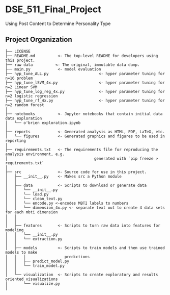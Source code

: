 DSE_511_Final_Project
==============================

Using Post Content to Determine Personality Type

Project Organization
------------

    ├── LICENSE
    ├── README.md          <- The top-level README for developers using this project.
    ├── raw data 	      <- The original, immutable data dump.
    ├── main.py            <- model evaluation 
    ├── hyp_tune_ALL.py            	         <- hyper parameter tuning for n=16 problem   
    ├── hyp_tune_lSVM_4x.py                  <- hyper parameter tuning for n=2 Linear SVM 
    ├── hyp_tune_log_reg_4x.py               <- hyper parameter tuning for n=2 logistic regression
    ├── hyp_tune_rf_4x.py                    <- hyper parameter tuning for n=2 random forest
    │
    ├── notebooks          <- Jupyter notebooks that contain initial data data exploration
    │   └── o'brien exploration.ipynb    
    │
    ├── reports            <- Generated analysis as HTML, PDF, LaTeX, etc.
    │   └── figures        <- Generated graphics and figures to be used in reporting
    │
    ├── requirements.txt   <- The requirements file for reproducing the analysis environment, e.g.
    │                         		       generated with `pip freeze > requirements.txt`
    │
    ├── src                <- Source code for use in this project.
    │   ├── __init__.py    <- Makes src a Python module
    │   │
    │   ├── data           <- Scripts to download or generate data
    │   │   └── __init__.py
    │   │   └── load.py
    │   │   └── clean_text.py 
    │   │   └── encode.py <-encodes MBTI labels to numbers
    │   │   └── dimension_4x.py <- separate text out to create 4 data sets for each mbti dimension
    │   │   
    │   │
    │   ├── features       <- Scripts to turn raw data into features for modeling
    │   │   └── __init__.py    
    │   │   └── extraction.py
    │   │
    │   ├── models         <- Scripts to train models and then use trained models to make
    │   │   │                 predictions
    │   │   ├── predict_model.py
    │   │   └── train_model.py
    │   │
    │   └── visualization  <- Scripts to create exploratory and results oriented visualizations
    │       └── visualize.py
    │
